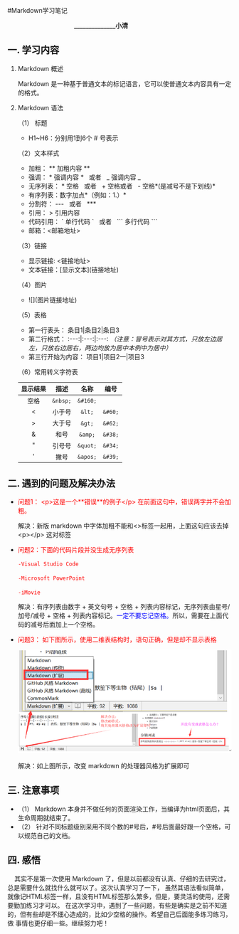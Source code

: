 #Markdown学习笔记

&nbsp;&nbsp;&nbsp;&nbsp;&nbsp;&nbsp;&nbsp;&nbsp;&nbsp;&nbsp;&nbsp;&nbsp;&nbsp;&nbsp;&nbsp;&nbsp;&nbsp;&nbsp;&nbsp;&nbsp;&nbsp;&nbsp;&nbsp;&nbsp;&nbsp;&nbsp;&nbsp;&nbsp;&nbsp;&nbsp;&nbsp;&nbsp;&nbsp;&nbsp;&nbsp;&nbsp;&nbsp;&nbsp;**______________小清**

## 一. 学习内容
1. Markdown 概述  
   
	Markdown 是一种基于普通文本的标记语言，它可以使普通文本内容具有一定的格式。

2. Markdown 语法  

	（1） 标题  

	- H1~H6：分别用1到6个 # 号表示

	（2）文本样式

	- 加粗： \*\*  加粗内容 **
	- 强调： \*  强调内容  \*  &nbsp;&nbsp;或者&nbsp;&nbsp; \_  强调内容  \_ 
	- 无序列表： \* 空格  &nbsp;&nbsp;或者&nbsp;&nbsp; \+ 空格或者&nbsp;&nbsp; \- 空格*(是减号不是下划线)* 
	- 有序列表：数字加点*（例如：1.）*
	- 分割符： --- &nbsp;&nbsp;或者&nbsp;&nbsp; ***
	- 引用： \> 引用内容
	- 代码引用： \` 单行代码 \` &nbsp;&nbsp;或者&nbsp;&nbsp; \`\`\` 多行代码 \`\`\`
	- 邮箱：<邮箱地址>

	（3）链接

	- 显示链接: <链接地址>
	- 文本链接：[显示文本]\(链接地址\)
	
	（4）图片

	- \!\[\]\(图片链接地址\)
	
	（5）表格

	- 第一行表头： 条目1\|条目2\|条目3
	- 第二行格式： :---:|:---:|:---: *（注意：冒号表示对其方式，只放左边居左，只放右边居右，两边均放为居中本例中为居中）*
	- 第三行开始为内容： 项目1\|项目2一\|项目3

	（6）常用转义字符表

	显示结果|描述|名称|编号
	:---:|:---:|:---:|:---:
	 |空格|`&nbsp;`|`&#160;`
	\<|小于号|`&lt;`|`&#60;`
	\>|大于号|`&gt;`|`&#62;`
	\&|和号|`&amp;`|`&#38;`
	"|引号号|`&quot;`|`&#34;`
	'|撇号|`&apos;`|`&#39;`

		
## 二. 遇到的问题及解决办法

* <font color='red'>问题1： \<p\>这是一个\*\*错误\*\*的例子</p\> 在前面这句中，错误两字并不会加粗。</font>

	解决：新版 markdown 中字体加粗不能和<>标签一起用，上面这句应该去掉 \<p\></p\> 这对标签

* <font color='red'>问题2：下面的代码片段并没生成无序列表

	```	
	-Visual Studio Code

	-Microsoft PowerPoint

	-iMovie
	```
	</font>

	解决：有序列表由数字 + 英文句号 + 空格 + 列表内容标记，无序列表由星号/加号/减号 + 空格 + 列表内容标记。<font color='blue'>一定不要忘记空格。</font>所以，需要在上面代码的减号后面加上一个空格。

* <font color='red'>问题3： 如下图所示，使用二维表结构时，语句正确，但是却不显示表格</font>

	![test](./biao.png)

	解决：如上图所示，改变 markdown 的处理器风格为扩展即可


## 三. 注意事项

 * （1） Markdown 本身并不做任何的页面渲染工作，当编译为html页面后，其生命周期就结束了。
 * （2） 针对不同标题级别采用不同个数的#号后，#号后面最好跟一个空格，可以规范自己的文档。

## 四. 感悟

&nbsp;&nbsp;&nbsp;&nbsp;其实不是第一次使用 Markdown 了，但是以前都没有认真、仔细的去研究过，总是需要什么就找什么就可以了。这次认真学习了一下，  虽然其语法看似简单，就像记HTML标签一样，且没有HTML标签那么繁多，但是，要灵活的使用，还需要勤加练习才可以。
在这次学习中，遇到了一些问题，有些是确实是之前不知道的，但有些却是不细心造成的，比如少空格的操作。希望自己后面能多练习练习，做
事情也更仔细一些。继续努力吧！
